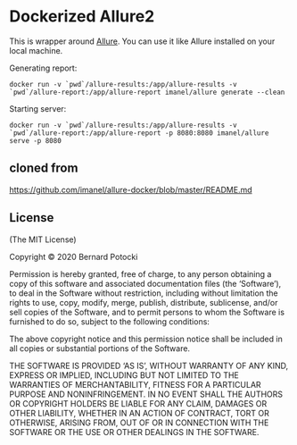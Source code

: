 # Dockerized Allure2

This is wrapper around [Allure](https://docs.qameta.io/allure/). You can use it like Allure installed on your local machine.

Generating report:

```
docker run -v `pwd`/allure-results:/app/allure-results -v `pwd`/allure-report:/app/allure-report imanel/allure generate --clean
```

Starting server:

```
docker run -v `pwd`/allure-results:/app/allure-results -v `pwd`/allure-report:/app/allure-report -p 8080:8080 imanel/allure serve -p 8080
```

## cloned from 
https://github.com/imanel/allure-docker/blob/master/README.md

## License

(The MIT License)

Copyright © 2020 Bernard Potocki

Permission is hereby granted, free of charge, to any person obtaining a copy of this software and associated documentation files (the ‘Software’), to deal in the Software without restriction, including without limitation the rights to use, copy, modify, merge, publish, distribute, sublicense, and/or sell copies of the Software, and to permit persons to whom the Software is furnished to do so, subject to the following conditions:

The above copyright notice and this permission notice shall be included in all copies or substantial portions of the Software.

THE SOFTWARE IS PROVIDED ‘AS IS’, WITHOUT WARRANTY OF ANY KIND, EXPRESS OR IMPLIED, INCLUDING BUT NOT LIMITED TO THE WARRANTIES OF MERCHANTABILITY, FITNESS FOR A PARTICULAR PURPOSE AND NONINFRINGEMENT. IN NO EVENT SHALL THE AUTHORS OR COPYRIGHT HOLDERS BE LIABLE FOR ANY CLAIM, DAMAGES OR OTHER LIABILITY, WHETHER IN AN ACTION OF CONTRACT, TORT OR OTHERWISE, ARISING FROM, OUT OF OR IN CONNECTION WITH THE SOFTWARE OR THE USE OR OTHER DEALINGS IN THE SOFTWARE.
